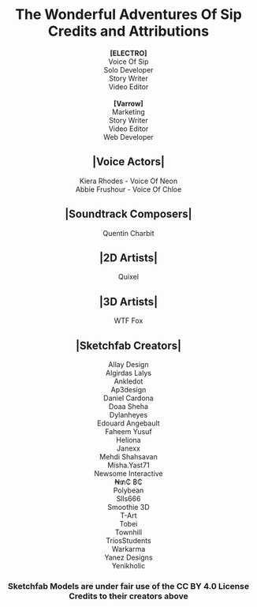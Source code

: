 <div align="center">

# <div>The Wonderful Adventures Of Sip<br>Credits and Attributions</div>

<div><b>[ELECTRO]</b><br>Voice Of Sip<br>Solo Developer<br>Story Writer<br>Video Editor</div>
<br>
<diV><b>[Varrow]</b><br>Marketing<br>Story Writer<br>Video Editor<br>Web Developer</div>

## |Voice Actors|
<div>Kiera Rhodes - Voice Of Neon<br>Abbie Frushour - Voice Of Chloe</div>

## |Soundtrack Composers|  
Quentin Charbit  

## |2D Artists|  
Quixel  

## |3D Artists|  
WTF Fox

## |Sketchfab Creators|  
<div>Allay Design
<br>Algirdas Lalys
<br>Ankledot
<br>Ap3design
<br>Daniel Cardona
<br>Doaa Sheha
<br>Dylanheyes
<br>Edouard Angebault
<br>Faheem Yusuf
<br>Heliona
<br>Janexx
<br>Mehdi Shahsavan
<br>Misha.Yast71
<br>Newsome Interactive
<br>₦₥₵ ฿₵
<br>Polybean
<br>Slls666
<br>Smoothie 3D
<br>T-Art
<br>Tobei
<br>Townhill
<br>TriosStudents
<br>Warkarma
<br>Yanez Designs
<br>Yenikholic
</div>

### <div>Sketchfab Models are under fair use of the CC BY 4.0 License<br>Credits to their creators above</div>

</div>
